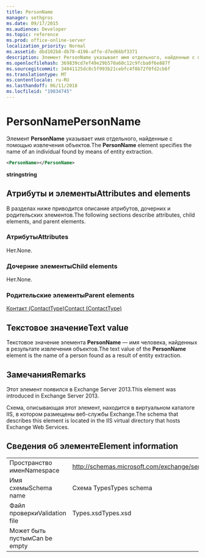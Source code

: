 ```yaml
---
title: PersonName
manager: sethgros
ms.date: 09/17/2015
ms.audience: Developer
ms.topic: reference
ms.prod: office-online-server
localization_priority: Normal
ms.assetid: dbd102b8-db70-4196-affe-d7ed66bf3371
description: Элемент PersonName указывает имя отдельного, найденные с помощью извлечения объектов.
ms.openlocfilehash: 369839cd7ef49e29b570a60c12c9fcba0f6e887f
ms.sourcegitcommit: 34041125dc8c5f993b21cebfc4f8b72f0fd2cb6f
ms.translationtype: MT
ms.contentlocale: ru-RU
ms.lasthandoff: 06/11/2018
ms.locfileid: "19834745"
---
```

# <a name="personname"></a><span data-ttu-id="e00bd-103">PersonName</span><span class="sxs-lookup"><span data-stu-id="e00bd-103">PersonName</span></span>

<span data-ttu-id="e00bd-104">Элемент **PersonName** указывает имя отдельного, найденные с помощью извлечения объектов.</span><span class="sxs-lookup"><span data-stu-id="e00bd-104">The **PersonName** element specifies the name of an individual found by means of entity extraction.</span></span> 
  
```XML
<PersonName></PersonName>
```

 <span data-ttu-id="e00bd-105">**string**</span><span class="sxs-lookup"><span data-stu-id="e00bd-105">**string**</span></span>
## <a name="attributes-and-elements"></a><span data-ttu-id="e00bd-106">Атрибуты и элементы</span><span class="sxs-lookup"><span data-stu-id="e00bd-106">Attributes and elements</span></span>

<span data-ttu-id="e00bd-107">В разделах ниже приводится описание атрибутов, дочерних и родительских элементов.</span><span class="sxs-lookup"><span data-stu-id="e00bd-107">The following sections describe attributes, child elements, and parent elements.</span></span>
  
### <a name="attributes"></a><span data-ttu-id="e00bd-108">Атрибуты</span><span class="sxs-lookup"><span data-stu-id="e00bd-108">Attributes</span></span>

<span data-ttu-id="e00bd-109">Нет.</span><span class="sxs-lookup"><span data-stu-id="e00bd-109">None.</span></span>
  
### <a name="child-elements"></a><span data-ttu-id="e00bd-110">Дочерние элементы</span><span class="sxs-lookup"><span data-stu-id="e00bd-110">Child elements</span></span>

<span data-ttu-id="e00bd-111">Нет.</span><span class="sxs-lookup"><span data-stu-id="e00bd-111">None.</span></span>
  
### <a name="parent-elements"></a><span data-ttu-id="e00bd-112">Родительские элементы</span><span class="sxs-lookup"><span data-stu-id="e00bd-112">Parent elements</span></span>

[<span data-ttu-id="e00bd-113">Контакт (ContactType)</span><span class="sxs-lookup"><span data-stu-id="e00bd-113">Contact (ContactType)</span></span>](contact-contacttype.md)
  
## <a name="text-value"></a><span data-ttu-id="e00bd-114">Текстовое значение</span><span class="sxs-lookup"><span data-stu-id="e00bd-114">Text value</span></span>

<span data-ttu-id="e00bd-115">Текстовое значение элемента **PersonName** — имя человека, найденных в результате извлечения объектов.</span><span class="sxs-lookup"><span data-stu-id="e00bd-115">The text value of the **PersonName** element is the name of a person found as a result of entity extraction.</span></span> 
  
## <a name="remarks"></a><span data-ttu-id="e00bd-116">Замечания</span><span class="sxs-lookup"><span data-stu-id="e00bd-116">Remarks</span></span>

<span data-ttu-id="e00bd-117">Этот элемент появился в Exchange Server 2013.</span><span class="sxs-lookup"><span data-stu-id="e00bd-117">This element was introduced in Exchange Server 2013.</span></span>
  
<span data-ttu-id="e00bd-118">Схема, описывающая этот элемент, находится в виртуальном каталоге IIS, в котором размещены веб-службы Exchange.</span><span class="sxs-lookup"><span data-stu-id="e00bd-118">The schema that describes this element is located in the IIS virtual directory that hosts Exchange Web Services.</span></span>
  
## <a name="element-information"></a><span data-ttu-id="e00bd-119">Сведения об элементе</span><span class="sxs-lookup"><span data-stu-id="e00bd-119">Element information</span></span>

|||
|:-----|:-----|
|<span data-ttu-id="e00bd-120">Пространство имен</span><span class="sxs-lookup"><span data-stu-id="e00bd-120">Namespace</span></span>  <br/> |http://schemas.microsoft.com/exchange/services/2006/types  <br/> |
|<span data-ttu-id="e00bd-121">Имя схемы</span><span class="sxs-lookup"><span data-stu-id="e00bd-121">Schema name</span></span>  <br/> |<span data-ttu-id="e00bd-122">Схема Types</span><span class="sxs-lookup"><span data-stu-id="e00bd-122">Types schema</span></span>  <br/> |
|<span data-ttu-id="e00bd-123">Файл проверки</span><span class="sxs-lookup"><span data-stu-id="e00bd-123">Validation file</span></span>  <br/> |<span data-ttu-id="e00bd-124">Types.xsd</span><span class="sxs-lookup"><span data-stu-id="e00bd-124">Types.xsd</span></span>  <br/> |
|<span data-ttu-id="e00bd-125">Может быть пустым</span><span class="sxs-lookup"><span data-stu-id="e00bd-125">Can be empty</span></span>  <br/> ||
   

